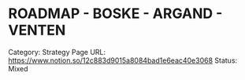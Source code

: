 # ROADMAP - BOSKE - ARGAND - VENTEN

Category: Strategy
Page URL: https://www.notion.so/12c883d9015a8084bad1e6eac40e3068
Status: Mixed